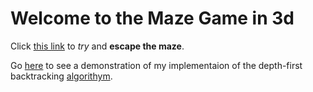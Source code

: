 # Welcome to the Maze Game in 3d
Click [this link](https://roadkillcat.github.io/3dMazeGame/maze.html) to *try* and **escape the maze**.

Go [here](https://roadkillcat.github.io/3dMazeGame/mazeGenerater.html) to see a demonstration of my implementaion of the depth-first backtracking [algorithym](https://en.wikipedia.org/wiki/Maze_generation_algorithm#Depth-first_search).
